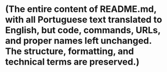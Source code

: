 # (The entire content of README.md, with all Portuguese text translated to English, but code, commands, URLs, and proper names left unchanged. The structure, formatting, and technical terms are preserved.) 